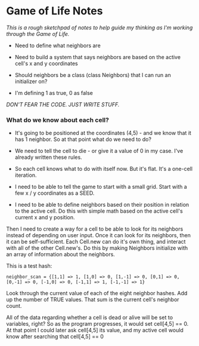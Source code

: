 # Game of Life Notes

*This is a rough sketchpad of notes to help guide my thinking as I'm working through the Game of Life.*

* Need to define what neighbors are

* Need to build a system that says neighbors are based on the active cell's x and y coordinates

* Should neighbors be a class (class Neighbors) that I can run an initializer on?

* I'm defining 1 as true, 0 as false

*DON'T FEAR THE CODE. JUST WRITE STUFF.*

### What do we know about each cell?

* It's going to be positioned at the coordinates (4,5) - and we know that it has 1 neighbor. So at that point what do we need to do?

* We need to tell the cell to die - or give it a value of 0 in my case. I've already written these rules.

* So each cell knows what to do with itself now. But it's flat. It's a one-cell iteration.

* I need to be able to tell the game to start with a small grid. Start with a few x / y coordinates as a SEED.

* I need to be able to define neighbors based on their position in relation to the active cell. Do this with simple math based on the active cell's current x and y position.

Then I need to create a way for a cell to be able to look for its neighbors instead of depending on user input. Once it can look for its neighbors, then it can be self-sufficient. Each Cell.new can do it's own thing, and interact with all of the other Cell.new's. Do this by making Neighbors initialize with an array of information about the neighbors.

This is a test hash:

    neighbor_scan = {[1,1] => 1, [1,0] => 0, [1,-1] => 0, [0,1] => 0, [0,-1] => 0, [-1,0] => 0, [-1,1] => 1, [-1,-1] => 1}


Look through the current value of each of the eight neighbor hashes. Add up the number of TRUE values. That sum is the current cell's neighbor count.

All of the data regarding whether a cell is dead or alive will be set to variables, right? So as the program progresses, it would set cell[4,5] == 0. At that point I could later ask cell[4,5] its value, and my active cell would know after searching that cell[4,5] == 0